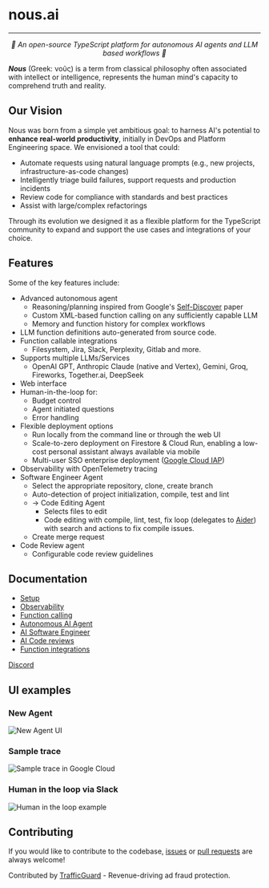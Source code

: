 <h1>nous.ai</h1>
<hr>
<p align="center">
  <!--<img src="https://public.trafficguard.ai/nous/banner.png" height="300" alt="noos logo"/>-->
  <em>🤖 An open-source TypeScript platform for autonomous AI agents and LLM based workflows  🤖</em>
</p>
<em><b>Nous</b></em> (Greek: νοῦς) is a term from classical philosophy often associated with intellect or intelligence, represents the human mind's capacity to comprehend truth and reality.

## Our Vision

Nous was born from a simple yet ambitious goal: to harness AI's potential to **enhance real-world productivity**, initially in DevOps and Platform Engineering space. We envisioned a tool that could:

- Automate requests using natural language prompts (e.g., new projects, infrastructure-as-code changes)
- Intelligently triage build failures, support requests and production incidents
- Review code for compliance with standards and best practices
- Assist with large/complex refactorings

Through its evolution we designed it as a flexible platform for the TypeScript community to expand and support the use cases and integrations of your choice.

## Features

Some of the key features include:

- Advanced autonomous agent
    - Reasoning/planning inspired from Google's [Self-Discover](https://arxiv.org/abs/2402.03620) paper
    - Custom XML-based function calling on any sufficiently capable LLM
    - Memory and function history for complex workflows
- LLM function definitions auto-generated from source code.
- Function callable integrations
  - Filesystem, Jira, Slack, Perplexity, Gitlab and more.
- Supports multiple LLMs/Services
  - OpenAI GPT, Anthropic Claude (native and Vertex), Gemini, Groq, Fireworks, Together.ai, DeepSeek
- Web interface
- Human-in-the-loop for:
    - Budget control
    - Agent initiated questions
    - Error handling
- Flexible deployment options
    - Run locally from the command line or through the web UI
    - Scale-to-zero deployment on Firestore & Cloud Run, enabling a low-cost personal assistant always available via mobile
    - Multi-user SSO enterprise deployment ([Google Cloud IAP](https://cloud.google.com/security/products/iap))
- Observability with OpenTelemetry tracing
- Software Engineer Agent
    - Select the appropriate repository, clone, create branch
    - Auto-detection of project initialization, compile, test and lint
    - -> Code Editing Agent
        - Selects files to edit
        - Code editing with compile, lint, test, fix loop (delegates to [Aider](https://aider.chat/)) with search and actions to fix compile issues.
    - Create merge request
- Code Review agent
    - Configurable code review guidelines

## Documentation

- [Setup](https://github.com/TrafficGuard/nous/tree/main/docs/docs/setup.md)
- [Observability](https://github.com/TrafficGuard/nous/tree/main/docs/docs/observability.md)
- [Function calling](https://github.com/TrafficGuard/nous/tree/main/docs/docs/functions.md)
- [Autonomous AI Agent](https://github.com/TrafficGuard/nous/tree/main/docs/docs/xml-agent.md)
- [AI Software Engineer](https://github.com/TrafficGuard/nous/tree/main/docs/docs/software-engineer.md)
- [AI Code reviews](https://github.com/TrafficGuard/nous/tree/main/docs/docs/code-review.md)
- [Function integrations](https://github.com/TrafficGuard/nous/tree/main/docs/docs/integrations.md)

[Discord](https://discord.gg/5WMQ4jKB)

## UI examples

### New Agent

![New Agent UI](https://public.trafficguard.ai/nous/start.png)

### Sample trace

![Sample trace in Google Cloud](https://public.trafficguard.ai/nous/trace.png)

### Human in the loop via Slack

![Human in the loop example](https://public.trafficguard.ai/nous/feedback.png)

## Contributing

If you would like to contribute to the codebase, [issues](https://github.com/TrafficGuard/nous/issues) or [pull requests](https://github.com/TrafficGuard/nous/pulls) are always welcome!

Contributed by [TrafficGuard](https://www.trafficguard.ai) - Revenue-driving ad fraud protection.
